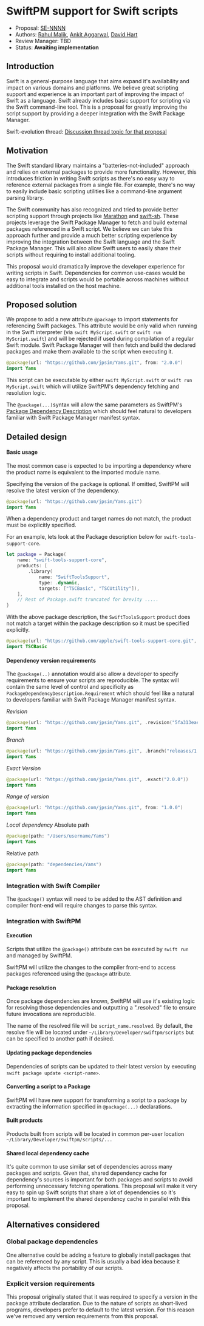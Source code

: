 # SwiftPM support for Swift scripts

* Proposal: [SE-NNNN](NNNN-filename.md)
* Authors: [Rahul Malik](https://github.com/rahul-malik), [Ankit Aggarwal](https://github.com/aciidb0mb3r), [David Hart](https://github.com/hartbit)
* Review Manager: TBD
* Status: **Awaiting implementation**

## Introduction

Swift is a general-purpose language that aims expand it's availability and impact on various domains and platforms. We believe great scripting support and experience is an important part of improving the impact of Swift as a language. Swift already includes basic support for scripting via the Swift command-line tool. This is a proposal for greatly improving the script support by providing a deeper integration with the Swift Package Manager.

Swift-evolution thread: [Discussion thread topic for that
proposal](https://forums.swift.org/)

## Motivation

The Swift standard library maintains a "batteries-not-included" approach and relies on external packages to provide more functionality. However, this introduces friction in writing Swift scripts as there's no easy way to reference external packages from a single file. For example, there's no way to easily include basic scripting utilities like a command-line argument parsing library.

The Swift community has also recognized and tried to provide better scripting support through projects like [Marathon](http://github.com/johnsundell/marathon) and [swift-sh](http://github.com/mxcl/swift-sh). These projects leverage the Swift Package Manager to fetch and build external packages referenced in a Swift script. We believe we can take this approach further and provide a much better scripting experience by improving the integration between the Swift language and the Swift Package Manager. This will also allow Swift users to easily share their scripts without requiring to install additional tooling.

This proposal would dramatically improve the developer experience for writing scripts in Swift. Dependencies for common use-cases would be easy to integrate and scripts would be portable across machines without additional tools installed on the host machine. 

## Proposed solution

We propose to add a new attribute `@package` to import statements for referencing Swift packages. This attribute would be only valid when running in the Swift interpreter (via `swift MyScript.swift` or `swift run MyScript.swift`) and will be rejected if used during compilation of a regular Swift module. Swift Package Manager will then fetch and build the declared packages and make them available to the script when executing it.

```swift
@package(url: "https://github.com/jpsim/Yams.git", from: "2.0.0")
import Yams
```

This script can be executable by either `swift MyScript.swift` or `swift run MyScript.swift` which will utilize SwiftPM's dependency fetching and resolution logic.

The `@package(...)`syntax will allow the same parameters as SwiftPM's [Package Dependency Description](https://docs.swift.org/package-manager/PackageDescription/PackageDescription.html#package-dependency) which should feel natural to developers familiar with Swift Package Manager manifest syntax.  

## Detailed design


#### Basic usage
The most common case is expected to be importing a dependency where the product name is equivalent to the imported module name.

Specifying the version of the package is optional. If omitted, SwiftPM will resolve the latest version of the dependency.
```swift
@package(url: "https://github.com/jpsim/Yams.git")
import Yams
```

When a dependency product and target names do not match, the product must be explicitly specified.

For an example, lets look at the Package description below for `swift-tools-support-core`. 
```swift
let package = Package(
    name: "swift-tools-support-core",
    products: [
        .library(
            name: "SwiftToolsSupport",
            type: .dynamic,
            targets: ["TSCBasic", "TSCUtility"]),
    ],
    // Rest of Package.swift truncated for brevity .....
}
```

With the above package description, the `SwiftToolsSupport` product does not match a target within the package description so it must be specified explicitly.

```swift
@package(url: "https://github.com/apple/swift-tools-support-core.git", .exact("0.0.1"), products: ["SwiftToolsSupport"])
import TSCBasic 

```

#### Dependency version requirements

The `@package(..)` annotation would also allow a developer to specify requirements to ensure your scripts are reproducible. The syntax will contain the same level of control and specificity as `PackageDependencyDescription.Requirement` which should feel like a natural to developers familiar with Swift Package Manager manifest syntax.  

*Revision*
```swift
@package(url: "https://github.com/jpsim/Yams.git", .revision("5fa313eae1ca127ad3c706e14c564399989cb1b1")) 
import Yams 
```

*Branch*
```swift
@package(url: "https://github.com/jpsim/Yams.git", .branch("releases/1.0")) 
import Yams 
```

*Exact Version*
```swift
@package(url: "https://github.com/jpsim/Yams.git", .exact("2.0.0")) 
import Yams 
```

*Range of version*
```swift
@package(url: "https://github.com/jpsim/Yams.git", from: "1.0.0") 
import Yams 
```

*Local dependency*
Absolute path
```swift
@package(path: "/Users/username/Yams") 
import Yams 
```

Relative path
```swift
@package(path: "dependencies/Yams") 
import Yams 
```

### Integration with Swift Compiler 

The `@package()` syntax will need to be added to the AST definition and compiler front-end will require changes to parse this syntax.

### Integration with SwiftPM

#### Execution
Scripts that utilize the `@package()` attribute can be executed by `swift run` and managed by SwiftPM.

SwiftPM will utilize the changes to the compiler front-end to access packages referenced using the `@package` attribute.

#### Package resolution 

Once package dependencies are known, SwiftPM will use it's existing logic for resolving those dependencies and outputting a ".resolved" file to ensure future invocations are reproducible.

The name of the resolved file will be `script_name.resolved`. By default, the resolve file will be located under `~/Library/Developer/swiftpm/scripts` but can be specified to another path if desired.

#### Updating package dependencies

Dependencies of scripts can be updated to their latest version by executing `swift package update <script-name>`. 


#### Converting a script to a Package

SwiftPM will have new support for transforming a script to a package by extracting the information specified in `@package(...)` declarations.  

#### Built products

Products built from scripts will be located in common per-user location `~/Library/Developer/swiftpm/scripts/...`

#### Shared local dependency cache

It's quite common to use similar set of dependencies across many packages and scripts. Given that, shared dependency cache for dependency's sources is important for both packages and scripts to avoid performing unnecessary fetching operations. This proposal will make it very easy to spin up Swift scripts that share a lot of dependencies so it's important to implement the shared dependency cache in parallel with this proposal.

## Alternatives considered

### Global package dependencies

One alternative could be adding a feature to globally install packages that can be referenced by any script. This is usually a bad idea because it negatively affects the portability of our scripts.

### Explicit version requirements

This proposal originally stated that it was required to specify a version in the package attribute declaration. Due to the nature of scripts as short-lived programs, developers prefer to default to the latest version. For this reason we've removed any version requirements from this proposal.

